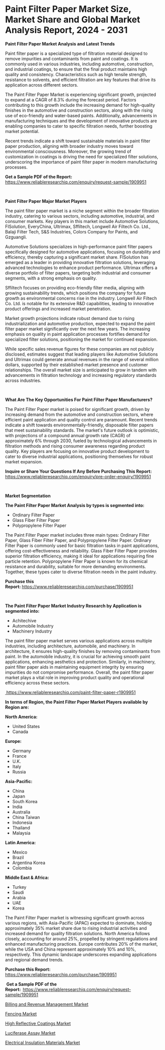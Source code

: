 <p><h1>Paint Filter Paper Market Size, Market Share and Global Market Analysis Report, 2024 - 2031</h1></p><p><strong>Paint Filter Paper Market Analysis and Latest Trends</strong></p>
<p><p>Paint filter paper is a specialized type of filtration material designed to remove impurities and contaminants from paint and coatings. It is commonly used in various industries, including automotive, construction, and industrial coatings, to ensure that the final product maintains high quality and consistency. Characteristics such as high tensile strength, resistance to solvents, and efficient filtration are key features that drive its application across different sectors.</p><p>The Paint Filter Paper Market is experiencing significant growth, projected to expand at a CAGR of 8.3% during the forecast period. Factors contributing to this growth include the increasing demand for high-quality finishes in the automotive and construction sectors, along with the rising use of eco-friendly and water-based paints. Additionally, advancements in manufacturing techniques and the development of innovative products are enabling companies to cater to specific filtration needs, further boosting market potential. </p><p>Recent trends indicate a shift toward sustainable materials in paint filter paper production, aligning with broader industry moves toward environmental consciousness. Moreover, the growing trend of customization in coatings is driving the need for specialized filter solutions, underscoring the importance of paint filter paper in modern manufacturing processes.</p></p>
<p><strong>Get a Sample PDF of the Report:&nbsp;</strong> <a href="https://www.reliableresearchiq.com/enquiry/request-sample/1909951?utm_campaign=1087&utm_medium=2&utm_source=Github&utm_content=ia&utm_term=13112024&utm_id=paint-filter-paper">https://www.reliableresearchiq.com/enquiry/request-sample/1909951</a></p>
<p>&nbsp;</p>
<p><strong>Paint Filter Paper Major Market Players</strong></p>
<p><p>The paint filter paper market is a niche segment within the broader filtration industry, catering to various sectors, including automotive, industrial, and consumer markets. Key players in this market include Automotive Solutions, FISolution, EveryChina, Ultrimax, Sffiltech, Longwell Air Filtech Co. Ltd., Balaji Filter Tech, S&S Industries, Colors Company for Paints, and Gzguangli.</p><p>Automotive Solutions specializes in high-performance paint filter papers specifically designed for automotive applications, focusing on durability and efficiency, thereby capturing a significant market share. FISolution has emerged as a leader in providing innovative filtration solutions, leveraging advanced technologies to enhance product performance. Ultrimax offers a diverse portfolio of filter papers, targeting both industrial and consumer segments, with a strong emphasis on quality.</p><p>Sffiltech focuses on providing eco-friendly filter media, aligning with growing sustainability trends, which positions the company for future growth as environmental concerns rise in the industry. Longwell Air Filtech Co. Ltd. is notable for its extensive R&D capabilities, leading to innovative product offerings and increased market penetration.</p><p>Market growth projections indicate robust demand due to rising industrialization and automotive production, expected to expand the paint filter paper market significantly over the next few years. The increasing emphasis on quality in paint application processes fortifies demand for specialized filter solutions, positioning the market for continued expansion.</p><p>While specific sales revenue figures for these companies are not publicly disclosed, estimates suggest that leading players like Automotive Solutions and Ultrimax could generate annual revenues in the range of several million dollars, supported by their established market presence and customer relationships. The overall market size is anticipated to grow in tandem with advancements in filtration technology and increasing regulatory standards across industries.</p></p>
<p>&nbsp;</p>
<p><strong>What Are The Key Opportunities For Paint Filter Paper Manufacturers?</strong></p>
<p><p>The Paint Filter Paper market is poised for significant growth, driven by increasing demand from the automotive and construction sectors, where efficient paint application and quality control are paramount. Recent trends indicate a shift towards environmentally-friendly, disposable filter papers that meet sustainability standards. The market's future outlook is optimistic, with projections of a compound annual growth rate (CAGR) of approximately 6% through 2030, fueled by technological advancements in filtration methods and rising consumer awareness regarding product quality. Key players are focusing on innovative product development to cater to diverse industrial applications, positioning themselves for robust market expansion.</p></p>
<p><strong>Inquire or Share Your Questions If Any Before Purchasing This Report:</strong> <a href="https://www.reliableresearchiq.com/enquiry/pre-order-enquiry/1909951?utm_campaign=1087&utm_medium=2&utm_source=Github&utm_content=ia&utm_term=13112024&utm_id=paint-filter-paper">https://www.reliableresearchiq.com/enquiry/pre-order-enquiry/1909951</a></p>
<p>&nbsp;</p>
<p><strong>Market Segmentation</strong></p>
<p><strong>The Paint Filter Paper Market Analysis by types is segmented into:</strong></p>
<p><ul><li>Ordinary Filter Paper</li><li>Glass Fiber Filter Paper</li><li>Polypropylene Filter Paper</li></ul></p>
<p><p>The Paint Filter Paper market includes three main types: Ordinary Filter Paper, Glass Fiber Filter Paper, and Polypropylene Filter Paper. Ordinary Filter Paper is commonly used for basic filtration tasks in paint applications, offering cost-effectiveness and reliability. Glass Fiber Filter Paper provides superior filtration efficiency, making it ideal for applications requiring fine particle retention. Polypropylene Filter Paper is known for its chemical resistance and durability, suitable for more demanding environments. Together, these types cater to diverse filtration needs in the paint industry.</p></p>
<p><strong>Purchase this Report:&nbsp;</strong><a href="https://www.reliableresearchiq.com/purchase/1909951?utm_campaign=1087&utm_medium=2&utm_source=Github&utm_content=ia&utm_term=13112024&utm_id=paint-filter-paper">https://www.reliableresearchiq.com/purchase/1909951</a></p>
<p>&nbsp;</p>
<p><strong>The Paint Filter Paper Market Industry Research by Application is segmented into:</strong></p>
<p><ul><li>Achitechive</li><li>Automobile Industry</li><li>Machinery Industry</li></ul></p>
<p><p>The paint filter paper market serves various applications across multiple industries, including architecture, automobile, and machinery. In architecture, it ensures high-quality finishes by removing contaminants from paint. In the automobile industry, it is crucial for achieving smooth paint applications, enhancing aesthetics and protection. Similarly, in machinery, paint filter paper aids in maintaining equipment integrity by ensuring impurities do not compromise performance. Overall, the paint filter paper market plays a vital role in improving product quality and operational efficiency across these sectors.</p></p>
<p><a href="https://www.reliableresearchiq.com/paint-filter-paper-r1909951?utm_campaign=1087&utm_medium=2&utm_source=Github&utm_content=ia&utm_term=13112024&utm_id=paint-filter-paper">&nbsp;https://www.reliableresearchiq.com/paint-filter-paper-r1909951</a></p>
<p><strong>In terms of Region, the Paint Filter Paper Market Players available by Region are:</strong></p>
<p>
    <p> <strong> North America: </strong>
        <ul>
            <li>United States</li>
            <li>Canada</li>
        </ul>
        </p> 
    <p> <strong> Europe: </strong>
        <ul>
            <li>Germany</li>
            <li>France</li>
            <li>U.K.</li>
            <li>Italy</li>
            <li>Russia</li>
        </ul>
        </p> 
    <p> <strong> Asia-Pacific: </strong>
        <ul>
            <li>China</li>
            <li>Japan</li>
            <li>South Korea</li>
            <li>India</li>
            <li>Australia</li>
            <li>China Taiwan</li>
            <li>Indonesia</li>
            <li>Thailand</li>
            <li>Malaysia</li>
        </ul>
        </p> 
    <p> <strong> Latin America: </strong>
        <ul>
            <li>Mexico</li>
            <li>Brazil</li>
            <li>Argentina Korea</li>
            <li>Colombia</li>
        </ul>
        </p> 
    <p> <strong> Middle East & Africa: </strong>
        <ul>
            <li>Turkey</li>
            <li>Saudi</li>
            <li>Arabia</li>
            <li>UAE</li>
            <li>Korea</li>
        </ul>
    </p>
    </p>
<p><p>The Paint Filter Paper market is witnessing significant growth across various regions, with Asia-Pacific (APAC) expected to dominate, holding approximately 35% market share due to rising industrial activities and increased demand for quality filtration solutions. North America follows closely, accounting for around 25%, propelled by stringent regulations and enhanced manufacturing practices. Europe contributes 20% of the market, while the USA and China represent approximately 10% and 10%, respectively. This dynamic landscape underscores expanding applications and regional demand trends.</p></p>
<p><strong>Purchase this Report: </strong><a href="https://www.reliableresearchiq.com/purchase/1909951?utm_campaign=1087&utm_medium=2&utm_source=Github&utm_content=ia&utm_term=13112024&utm_id=paint-filter-paper">https://www.reliableresearchiq.com/purchase/1909951</a></p>
<p>&nbsp;<strong>Get a Sample PDF of the Report:&nbsp;&nbsp;</strong><a href="https://www.reliableresearchiq.com/enquiry/request-sample/1909951?utm_campaign=1087&utm_medium=2&utm_source=Github&utm_content=ia&utm_term=13112024&utm_id=paint-filter-paper">https://www.reliableresearchiq.com/enquiry/request-sample/1909951</a></p>
<p><strong></strong></p>
<p><p><a href="https://issuu.com/reportprime-2/docs/billing-and-revenue-management-mark_37e7ba52d76eee?utm_campaign=1087&utm_medium=2&utm_source=Github&utm_content=ia&utm_term=13112024&utm_id=paint-filter-paper">Billing and Revenue Management Market</a></p><p><a href="https://www.linkedin.com/pulse/fencing-market-strategic-insights-product-evolution-segmentation-bqkaf?utm_campaign=1087&utm_medium=2&utm_source=Github&utm_content=ia&utm_term=13112024&utm_id=paint-filter-paper">Fencing Market</a></p><p><a href="https://github.com/Annahawkins697/Market-Research-Report-List-1/blob/main/high-reflective-coatings-market.md?utm_campaign=1087&utm_medium=2&utm_source=Github&utm_content=ia&utm_term=13112024&utm_id=paint-filter-paper">High Reflective Coatings Market</a></p><p><a href="https://issuu.com/reportprime-2/docs/luciferase-assay-market-size-2030.p_6f3abc575a2643?utm_campaign=1087&utm_medium=2&utm_source=Github&utm_content=ia&utm_term=13112024&utm_id=paint-filter-paper">Luciferase Assay Market</a></p><p><a href="https://www.linkedin.com/pulse/electrical-insulation-materials-market-outlook-current-assessment-rvwje?utm_campaign=1087&utm_medium=2&utm_source=Github&utm_content=ia&utm_term=13112024&utm_id=paint-filter-paper">Electrical Insulation Materials Market</a></p></p>